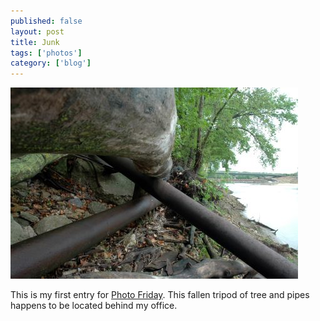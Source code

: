 ```yaml
---
published: false
layout: post
title: Junk
tags: ['photos']
category: ['blog']
---
```


![Junk :: Nikon D70 : 1/20s : F/16 : ISO 200](/media/2004/04/junk.jpg)

This is my first entry for [Photo Friday](http://www.photofriday.com).
This fallen tripod of tree and pipes happens to be located behind my office.
